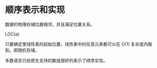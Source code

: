 # 顺序表示和实现

数据的物理存储位置相邻，并且满足位置关系。

LOC(a)

只要确定里线性表的起始位置，线性表中的任意元素都可以在 O(1) 复杂度内取到。即随机存储。

多数语言已经原生支持的数组很好的表示了顺序实现。

